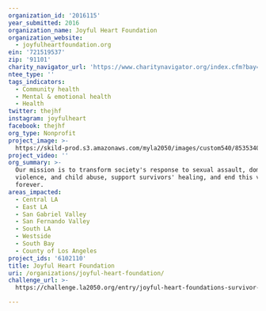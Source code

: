 ```yaml
---
organization_id: '2016115'
year_submitted: 2016
organization_name: Joyful Heart Foundation
organization_website:
  - joyfulheartfoundation.org
ein: '721519537'
zip: '91101'
charity_navigator_url: 'https://www.charitynavigator.org/index.cfm?bay=search.profile&ein=721519537'
ntee_type: ''
tags_indicators:
  - Community health
  - Mental & emotional health
  - Health
twitter: thejhf
instagram: joyfulheart
facebook: thejhf
org_type: Nonprofit
project_image: >-
  https://skild-prod.s3.amazonaws.com/myla2050/images/custom540/8535340073741-team88.JPG
project_video: ''
org_summary: >-
  Our mission is to transform society's response to sexual assault, domestic
  violence, and child abuse, support survivors' healing, and end this violence
  forever.
areas_impacted:
  - Central LA
  - East LA
  - San Gabriel Valley
  - San Fernando Valley
  - South LA
  - Westside
  - South Bay
  - County of Los Angeles
project_ids: '6102110'
title: Joyful Heart Foundation
uri: /organizations/joyful-heart-foundation/
challenge_url: >-
  https://challenge.la2050.org/entry/joyful-heart-foundations-survivor-retreat-model

---
```


